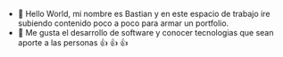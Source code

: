 - 👋 Hello World, mi nombre es Bastian y en este espacio de trabajo ire subiendo contenido poco a poco para armar un portfolio.
- 👀 Me gusta el desarrollo de software y conocer tecnologias que sean aporte a las personas :+1: :+1: :+1:

<!---
Trunkstion/Trunkstion is a ✨ special ✨ repository because its `README.md` (this file) appears on your GitHub profile.
You can click the Preview link to take a look at your changes.
--->
